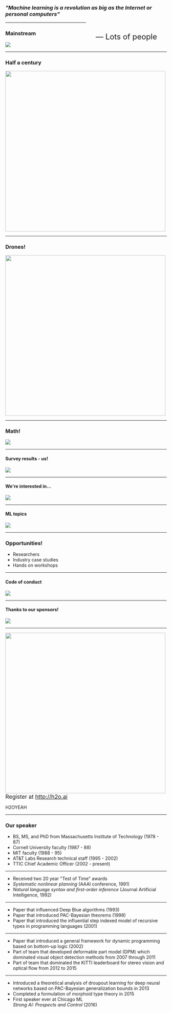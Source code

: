 ### *"Machine learning is a revolution as big as the Internet or personal computers"*

<div style="float:right; font-size:170%; padding:30px 30px">
&mdash; Lots of people
</div>

---

### Mainstream

<img src="wow.jpg">

---

### Half a century

<img height="500" src="turing.jpg">

---

### Drones!

<img height="500" src="drone.jpg">

---

### Math!

<img src="math.png">

---

#### Survey results - us!

<img src="about-you.png">

---

#### We're interested in...

<img src="interests.png">

---

#### ML topics

<img src="ml-topics.png">

---

### Opportunities!

- Researchers
- Industry case studies
- Hands on workshops

---

#### Code of conduct

<img class="fragment fade-in" src="code-of-conduct.png">

---

#### Thanks to our sponsors!

<img src="logos.jpg">

---

<img src="h2oai.png" height="500">

<div style="font-size:125%">Register at <a href="http://h2o.ai">http://h2o.ai</a></div>

<p>H2OYEAH</p>

---

### Our speaker

- BS, MS, and PhD from Massachusetts Institute of Technology (1978 - 87)
- Cornell University faculty (1987 - 88)
- MIT faculty (1988 - 95)
- AT&T Labs Research technical staff (1995 - 2002)
- TTIC Chief Academic Officer (2002 - present)

---

- Received two 20 year "Test of Time" awards
- *Systematic nonlinear planning* (AAAI conference, 1991)
- *Natural language syntax and first-order inference* (Journal
  Artificial Intelligence, 1992)

---

- Paper that influenced Deep Blue algorithms (1993)
- Paper that introduced PAC-Bayesian theorems (1998)
- Paper that introduced the influential step indexed model of
  recursive types in programming languages (2001)

---

- Paper that introduced a general framework for dynamic programming
  based on bottom-up logic (2002)
- Part of team that developed deformable part model (DPM) which
  dominated visual object detection methods from 2007 through 2011
- Part of team that dominated the KITTI leaderboard for stereo vision
  and optical flow from 2012 to 2015

---

- Introduced a theoretical analysis of droupout learning for deep
  neural networks based on PAC-Bayesian generalization bounds in 2013
- Completed a formulation of morphoid type theory in 2015
- First speaker ever at Chicago ML <br> *Strong AI: Prospects and Control*
  (2016)
